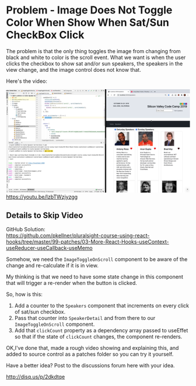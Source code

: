 # Problem - Image Does Not Toggle Color When Show When Sat/Sun CheckBox Click

The problem is that the only thing toggles the image from changing from black and white to color is the scroll event.  What we want is when the user clicks the checkbox to show sat and/or sun speakers, the speakers in the view change, and the image control does not know that.

Here's the video:

![YouTube Video Showing Fix](videothumbnail.png)<a href="https://youtu.be/IzbTWzjyzgg" target="_blank">https://youtu.be/IzbTWzjyzgg</a>

## Details to Skip Video

GitHub Solution:  
https://github.com/pkellner/pluralsight-course-using-react-hooks/tree/master/99-patches/03-More-React-Hooks-useContext-useReducer-useCallback-useMemo

Somehow, we need the `ImageToggleOnScroll` component to be aware of the change and re-calculate if it is in view.

My thinking is that we need to have some state change in this component that will trigger a re-render when the button is clicked.

So, how is this:

1.  Add a counter to the `Speakers` component that increments on every click of sat/sun checkbox.
2.  Pass that counter into `SpeakerDetail` and from there to our `ImageToggleOnScroll` component.
3.  Add that `clickCount` property as a dependency array passed to useEffet so that if the state of `clickCount` changes, the component re-renders.


OK,I've done that, made a rough video showing and explaining this, and added to source control as a patches folder so you can try it yourself.

Have a better idea?  Post to the discussions forum here with your idea.

http://disq.us/p/2dkdtqe

